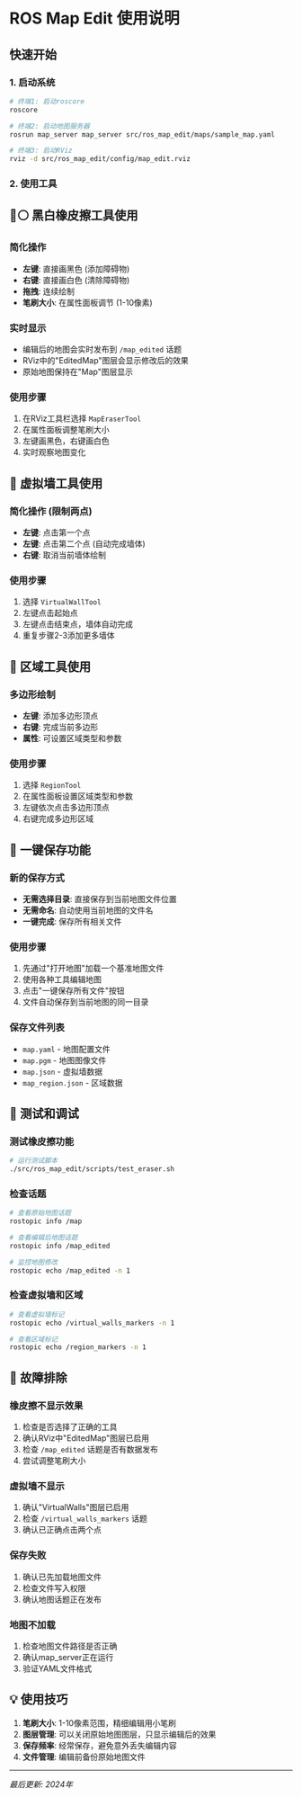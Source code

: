 # ROS Map Edit 使用说明

## 快速开始

### 1. 启动系统
```bash
# 终端1: 启动roscore
roscore

# 终端2: 启动地图服务器
rosrun map_server map_server src/ros_map_edit/maps/sample_map.yaml

# 终端3: 启动RViz
rviz -d src/ros_map_edit/config/map_edit.rviz
```

### 2. 使用工具

## 🖤⚪ 黑白橡皮擦工具使用

### 简化操作
- **左键**: 直接画黑色 (添加障碍物)
- **右键**: 直接画白色 (清除障碍物)
- **拖拽**: 连续绘制
- **笔刷大小**: 在属性面板调节 (1-10像素)

### 实时显示
- 编辑后的地图会实时发布到 `/map_edited` 话题
- RViz中的"EditedMap"图层会显示修改后的效果
- 原始地图保持在"Map"图层显示

### 使用步骤
1. 在RViz工具栏选择 `MapEraserTool`
2. 在属性面板调整笔刷大小
3. 左键画黑色，右键画白色
4. 实时观察地图变化

## 🧱 虚拟墙工具使用

### 简化操作 (限制两点)
- **左键**: 点击第一个点
- **左键**: 点击第二个点 (自动完成墙体)
- **右键**: 取消当前墙体绘制

### 使用步骤
1. 选择 `VirtualWallTool`
2. 左键点击起始点
3. 左键点击结束点，墙体自动完成
4. 重复步骤2-3添加更多墙体

## 📐 区域工具使用

### 多边形绘制
- **左键**: 添加多边形顶点
- **右键**: 完成当前多边形
- **属性**: 可设置区域类型和参数

### 使用步骤
1. 选择 `RegionTool`
2. 在属性面板设置区域类型和参数
3. 左键依次点击多边形顶点
4. 右键完成多边形区域

## 💾 一键保存功能

### 新的保存方式
- **无需选择目录**: 直接保存到当前地图文件位置
- **无需命名**: 自动使用当前地图的文件名
- **一键完成**: 保存所有相关文件

### 使用步骤
1. 先通过"打开地图"加载一个基准地图文件
2. 使用各种工具编辑地图
3. 点击"一键保存所有文件"按钮
4. 文件自动保存到当前地图的同一目录

### 保存文件列表
- `map.yaml` - 地图配置文件
- `map.pgm` - 地图图像文件  
- `map.json` - 虚拟墙数据
- `map_region.json` - 区域数据

## 🔧 测试和调试

### 测试橡皮擦功能
```bash
# 运行测试脚本
./src/ros_map_edit/scripts/test_eraser.sh
```

### 检查话题
```bash
# 查看原始地图话题
rostopic info /map

# 查看编辑后地图话题
rostopic info /map_edited

# 监控地图修改
rostopic echo /map_edited -n 1
```

### 检查虚拟墙和区域
```bash
# 查看虚拟墙标记
rostopic echo /virtual_walls_markers -n 1

# 查看区域标记  
rostopic echo /region_markers -n 1
```

## 🐛 故障排除

### 橡皮擦不显示效果
1. 检查是否选择了正确的工具
2. 确认RViz中"EditedMap"图层已启用
3. 检查 `/map_edited` 话题是否有数据发布
4. 尝试调整笔刷大小

### 虚拟墙不显示
1. 确认"VirtualWalls"图层已启用
2. 检查 `/virtual_walls_markers` 话题
3. 确认已正确点击两个点

### 保存失败
1. 确认已先加载地图文件
2. 检查文件写入权限
3. 确认地图话题正在发布

### 地图不加载
1. 检查地图文件路径是否正确
2. 确认map_server正在运行
3. 验证YAML文件格式

## 💡 使用技巧

1. **笔刷大小**: 1-10像素范围，精细编辑用小笔刷
2. **图层管理**: 可以关闭原始地图图层，只显示编辑后的效果
3. **保存频率**: 经常保存，避免意外丢失编辑内容
4. **文件管理**: 编辑前备份原始地图文件

---
*最后更新: 2024年* 
